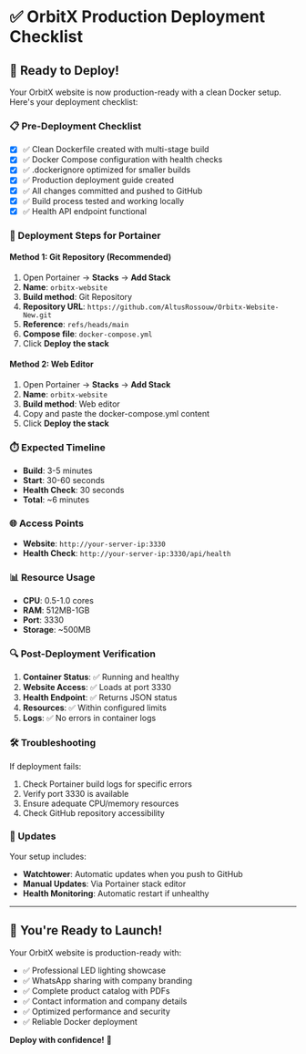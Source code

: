 # ✅ OrbitX Production Deployment Checklist

## 🎯 **Ready to Deploy!**

Your OrbitX website is now production-ready with a clean Docker setup. Here's your deployment checklist:

### **📋 Pre-Deployment Checklist**
- [x] ✅ Clean Dockerfile created with multi-stage build
- [x] ✅ Docker Compose configuration with health checks
- [x] ✅ .dockerignore optimized for smaller builds  
- [x] ✅ Production deployment guide created
- [x] ✅ All changes committed and pushed to GitHub
- [x] ✅ Build process tested and working locally
- [x] ✅ Health API endpoint functional

### **🚀 Deployment Steps for Portainer**

#### **Method 1: Git Repository (Recommended)**
1. Open Portainer → **Stacks** → **Add Stack**
2. **Name**: `orbitx-website`
3. **Build method**: Git Repository
4. **Repository URL**: `https://github.com/AltusRossouw/Orbitx-Website-New.git`
5. **Reference**: `refs/heads/main`
6. **Compose file**: `docker-compose.yml`
7. Click **Deploy the stack**

#### **Method 2: Web Editor**
1. Open Portainer → **Stacks** → **Add Stack**
2. **Name**: `orbitx-website`
3. **Build method**: Web editor
4. Copy and paste the docker-compose.yml content
5. Click **Deploy the stack**

### **⏱️ Expected Timeline**
- **Build**: 3-5 minutes
- **Start**: 30-60 seconds  
- **Health Check**: 30 seconds
- **Total**: ~6 minutes

### **🌐 Access Points**
- **Website**: `http://your-server-ip:3330`
- **Health Check**: `http://your-server-ip:3330/api/health`

### **📊 Resource Usage**
- **CPU**: 0.5-1.0 cores
- **RAM**: 512MB-1GB
- **Port**: 3330
- **Storage**: ~500MB

### **🔍 Post-Deployment Verification**

1. **Container Status**: ✅ Running and healthy
2. **Website Access**: ✅ Loads at port 3330
3. **Health Endpoint**: ✅ Returns JSON status
4. **Resources**: ✅ Within configured limits
5. **Logs**: ✅ No errors in container logs

### **🛠️ Troubleshooting**

If deployment fails:
1. Check Portainer build logs for specific errors
2. Verify port 3330 is available
3. Ensure adequate CPU/memory resources
4. Check GitHub repository accessibility

### **🔄 Updates**

Your setup includes:
- **Watchtower**: Automatic updates when you push to GitHub
- **Manual Updates**: Via Portainer stack editor
- **Health Monitoring**: Automatic restart if unhealthy

---

## 🎉 **You're Ready to Launch!**

Your OrbitX website is production-ready with:
- ✅ Professional LED lighting showcase
- ✅ WhatsApp sharing with company branding
- ✅ Complete product catalog with PDFs
- ✅ Contact information and company details
- ✅ Optimized performance and security
- ✅ Reliable Docker deployment

**Deploy with confidence!** 🚀
